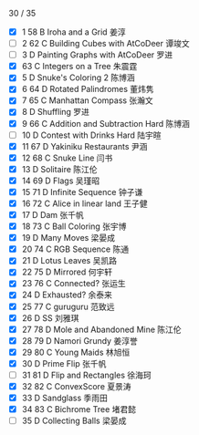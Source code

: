 30 / 35
- [x] 1	58	B	Iroha and a Grid	姜淳
- [ ] 2	62	C	Building Cubes with AtCoDeer	谭竣文		
- [ ]  3	D	Painting Graphs with AtCoDeer	罗进
- [x] 	63	C	Integers on a Tree	朱震霆
- [x] 5	D	Snuke's Coloring 2	陈博涵
- [x] 6	64	D	Rotated Palindromes	董炜隽
- [x] 7	65	C	Manhattan Compass	张瀚文
- [x] 8	D	Shuffling	罗进
- [x] 9	66	C	Addition and Subtraction Hard	陈博涵
- [ ] 10	D	Contest with Drinks Hard	陆宇暄
- [x] 11	67	D	Yakiniku Restaurants	尹涵
- [x] 12	68	C	Snuke Line	闫书
- [x]  13	D	Solitaire	陈江伦
- [x]  14	69	D	Flags	吴瑾昭
- [x]  15	71	D	Infinite Sequence	钟子谦
- [x]  16	72	C	Alice in linear land 王子健
- [x]  17	D	Dam	张千帆
- [x]  18	73	C	Ball Coloring	张宇博
- [x]  19	D	Many Moves	梁晏成
- [x]  20	74	C	RGB Sequence	陈通
- [x]  21	D	Lotus Leaves	吴凯路
- [x]  22	75	D	Mirrored	何宇轩
- [x]  23	76	C	Connected?	张运生
- [x]  24	D	Exhausted?	余泰来
- [x]  25	77	C	guruguru	范致远
- [x]  26	D	SS	刘雅琪
- [x]  27	78	D	Mole and Abandoned Mine	陈江伦
- [x]  28	79	D	Namori Grundy	姜淳誉
- [x]  29	80	C	Young Maids	林旭恒
- [x]  30	D	Prime Flip	张千帆
- [ ]  31	81	D	Flip and Rectangles	徐海珂
- [x] 32	82	C	ConvexScore	夏景涛
- [x] 33	D	Sandglass	季雨田
- [x]  34	83	C	Bichrome Tree	堵君懿
- [ ]  35	D	Collecting Balls	梁晏成
